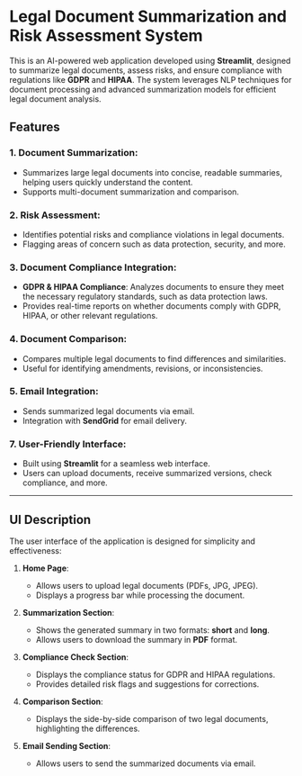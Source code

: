 # Legal Document Summarization and Risk Assessment System

This is an AI-powered web application developed using **Streamlit**, designed to summarize legal documents, assess risks, and ensure compliance with regulations like **GDPR** and **HIPAA**. The system leverages NLP techniques for document processing and advanced summarization models for efficient legal document analysis.

## Features

### 1. **Document Summarization**:
   - Summarizes large legal documents into concise, readable summaries, helping users quickly understand the content.
   - Supports multi-document summarization and comparison.


### 2. **Risk Assessment**:
   - Identifies potential risks and compliance violations in legal documents.
   - Flagging areas of concern such as data protection, security, and more.

### 3. **Document Compliance Integration**:
   - **GDPR & HIPAA Compliance**: Analyzes documents to ensure they meet the necessary regulatory standards, such as data protection laws.
   - Provides real-time reports on whether documents comply with GDPR, HIPAA, or other relevant regulations.

### 4. **Document Comparison**:
   - Compares multiple legal documents to find differences and similarities.
   - Useful for identifying amendments, revisions, or inconsistencies.

### 5. **Email Integration**:
   - Sends summarized legal documents via email.
   - Integration with **SendGrid** for email delivery.

### 7. **User-Friendly Interface**:
   - Built using **Streamlit** for a seamless web interface.
   - Users can upload documents, receive summarized versions, check compliance, and more.

---

## UI Description

The user interface of the application is designed for simplicity and effectiveness:

1. **Home Page**:
   - Allows users to upload legal documents (PDFs, JPG, JPEG).
   - Displays a progress bar while processing the document.
   
2. **Summarization Section**:
   - Shows the generated summary in two formats: **short** and **long**.
   - Allows users to download the summary in **PDF** format.
   
3. **Compliance Check Section**:
   - Displays the compliance status for GDPR and HIPAA regulations.
   - Provides detailed risk flags and suggestions for corrections.

4. **Comparison Section**:
   - Displays the side-by-side comparison of two legal documents, highlighting the differences.

5. **Email Sending Section**:
   - Allows users to send the summarized documents via email.

